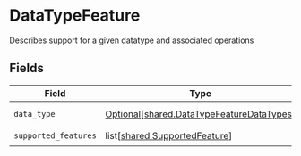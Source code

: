 # DataTypeFeature

Describes support for a given datatype and associated operations


## Fields

| Field                                                                                            | Type                                                                                             | Required                                                                                         | Description                                                                                      | Example                                                                                          |
| ------------------------------------------------------------------------------------------------ | ------------------------------------------------------------------------------------------------ | ------------------------------------------------------------------------------------------------ | ------------------------------------------------------------------------------------------------ | ------------------------------------------------------------------------------------------------ |
| `data_type`                                                                                      | [Optional[shared.DataTypeFeatureDataTypes]](undefined/models/shared/datatypefeaturedatatypes.md) | :heavy_minus_sign:                                                                               | Available Data types                                                                             | invoices                                                                                         |
| `supported_features`                                                                             | list[[shared.SupportedFeature](undefined/models/shared/supportedfeature.md)]                     | :heavy_check_mark:                                                                               | N/A                                                                                              |                                                                                                  |